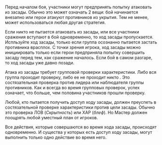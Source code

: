 Перед началом боя, участники могут предпринять попытку атаковать из засады. Обычно это может означать 2 вещи: бой начинается внезапно или герои атакуют противников из укрытия. Тем не менее, может использоваться любая другая стратегия.

Если никто не пытается атаковать из засады, или все участники сражения вступают в бой одновременно, то ход засады пропускается. Испльзуйте ход засады, только если группа осознанно пытается застать противника врасплох. С точки зрения игрока, ход засады можно инициировать только если герои предприняла попытку совершить засаду перед тем, как сражение началось. Если бой в самом разгаре, то ход засады уже давно позади.

Атака из засады требует групповой проверки характеристики. Либо вся группа проходит проверку, либо ее не проходит никто . Это состязательная проверка против лидера или наблюдателя группы противников. Как и всегда во время групповых проверок,  успех означает, что больше, чем половина участников прошли проверку.

Любой, кто пытается получить доступ ходу засады, должен преуспеть  в состязательной проверке характеристики против цели засады. Обычно это проверка ЛОВ (*Скрытность*) или ХАР (*блеф*). Но Мастер должен поощрять любой уместный план от игроков.

Все действия, которые совершаются во время хода засады, происходят одновременно. И существа у которых есть доступ ходу засады, могут выполнить только одно действие во время него.